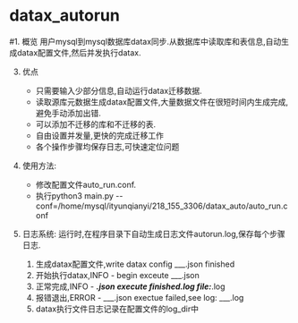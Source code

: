 # datax_autorun

#1. 概览
    用户mysql到mysql数据库datax同步.从数据库中读取库和表信息,自动生成datax配置文件,然后并发执行datax.

3. 优点
    * 只需要输入少部分信息,自动运行datax迁移数据.
    * 读取源库元数据生成datax配置文件,大量数据文件在很短时间内生成完成,避免手动添加出错.
    * 可以添加不迁移的库和不迁移的表.
    * 自由设置并发量,更快的完成迁移工作
    * 各个操作步骤均保存日志,可快速定位问题

4. 使用方法:
    * 修改配置文件auto_run.conf.
    * 执行python3 main.py --conf=/home/mysql/ityunqianyi/218_155_3306/datax_auto/auto_run.conf

5. 日志系统:
    运行时,在程序目录下自动生成日志文件autorun.log,保存每个步骤日志.
    1. 生成datax配置文件,write datax config ___.json finished
    2. 开始执行datax,INFO - begin exceute ___.json
    3. 正常完成,INFO - ___.json execute finished.log file:___.log
    4. 报错退出,ERROR - ___.json exectue failed,see log: ___.log
    5. datax执行文件日志记录在配置文件的log_dir中
